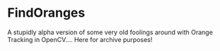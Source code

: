 FindOranges
===========

A stupidly alpha version of some very old foolings around with Orange Tracking in OpenCV.... Here for archive purposes! 
